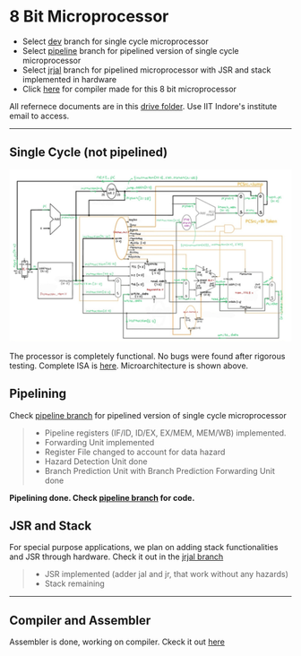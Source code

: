 # 8 Bit Microprocessor

* Select [dev](https://github.com/ItsDhananjayDhumal/8bit_Microprocessor/tree/dev) branch for single cycle microprocessor
* Select [pipeline](https://github.com/ItsDhananjayDhumal/8bit_Microprocessor/tree/pipeline) branch for pipelined version of single cycle microprocessor
* Select [jrjal](https://github.com/ItsDhananjayDhumal/8bit_Microprocessor/tree/jrjal) branch for pipelined microprocessor with JSR and stack implemented in hardware
* Click [here](https://github.com/Gurupranav-tech/assembler-soc25) for compiler made for this 8 bit microprocessor 

All refernece documents are in this [drive folder](https://drive.google.com/drive/folders/1Xs3oDFEjL9iQ51fppOAhW1H2Fd3vk4z2). Use IIT Indore's institute email to access.

---

## Single Cycle (not pipelined)

![Datapath with module names, ports and wire declarations](SingleCycle.jpg)

The processor is completely functional. No bugs were found after rigorous testing. Complete ISA is [here](https://gamma.app/docs/ISA-6oy34bgiz7x9q7z). Microarchitecture is shown above.


## Pipelining
Check [pipeline branch](https://github.com/ItsDhananjayDhumal/8bit_Microprocessor/tree/pipeline) for pipelined version of single cycle microprocessor
> * Pipeline registers (IF/ID, ID/EX, EX/MEM, MEM/WB) implemented.
> * Forwarding Unit implemented
> * Register File changed to account for data hazard
> * Hazard Detection Unit done
> * Branch Prediction Unit with Branch Prediction Forwarding Unit done

**Pipelining done. Check [pipeline branch](https://github.com/ItsDhananjayDhumal/8bit_Microprocessor/tree/pipeline) for code.**

## JSR and Stack
For special purpose applications, we plan on adding stack functionalities and JSR through hardware. Check it out in the [jrjal branch](https://github.com/ItsDhananjayDhumal/8bit_Microprocessor/tree/jrjal)
> * JSR implemented (adder jal and jr, that work without any hazards)
> * Stack remaining

---

## Compiler and Assembler
Assembler is done, working on compiler. Ckeck it out [here](https://github.com/Gurupranav-tech/assembler-soc25)
